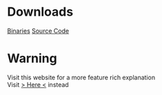 # Downloads

[Binaries](https://pikakid98-games.github.io/dl/jacksepticeye-into-the-system/bin)
[Source Code](https://pikakid98-games.github.io/dl/jacksepticeye-into-the-system/src)

# Warning
Visit this website for a more feature rich explanation
\
Visit [> Here <](https://pikakid98games.wordpress.com/jacksepticeyeintothesystem) instead
